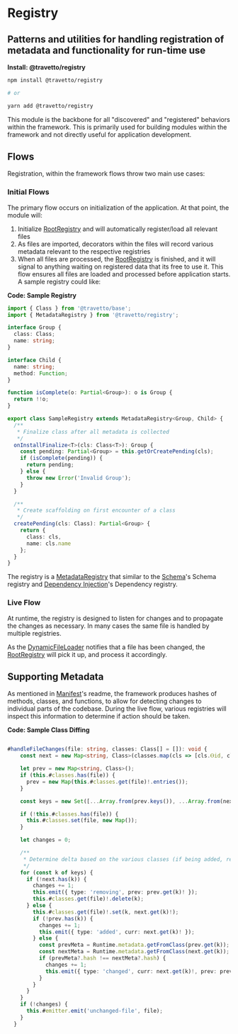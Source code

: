 <!-- This file was generated by @travetto/doc and should not be modified directly -->
<!-- Please modify https://github.com/travetto/travetto/tree/main/module/registry/DOC.tsx and execute "npx trv doc" to rebuild -->
# Registry

## Patterns and utilities for handling registration of metadata and functionality for run-time use

**Install: @travetto/registry**
```bash
npm install @travetto/registry

# or

yarn add @travetto/registry
```

This module is the backbone for all "discovered" and "registered" behaviors within the framework. This is primarily used for building modules within the framework and not directly useful for application development.

## Flows
Registration, within the framework flows throw two main use cases:

### Initial Flows
The primary flow occurs on initialization of the application. At that point, the module will:
   1. Initialize [RootRegistry](https://github.com/travetto/travetto/tree/main/module/registry/src/service/root.ts#L10) and will automatically register/load all relevant files
   1. As files are imported, decorators within the files will record various metadata relevant to the respective registries
   1. When all files are processed, the [RootRegistry](https://github.com/travetto/travetto/tree/main/module/registry/src/service/root.ts#L10) is finished, and it will signal to anything waiting on registered data that its free to use it.
This flow ensures all files are loaded and processed before application starts. A sample registry could like:

**Code: Sample Registry**
```typescript
import { Class } from '@travetto/base';
import { MetadataRegistry } from '@travetto/registry';

interface Group {
  class: Class;
  name: string;
}

interface Child {
  name: string;
  method: Function;
}

function isComplete(o: Partial<Group>): o is Group {
  return !!o;
}

export class SampleRegistry extends MetadataRegistry<Group, Child> {
  /**
   * Finalize class after all metadata is collected
   */
  onInstallFinalize<T>(cls: Class<T>): Group {
    const pending: Partial<Group> = this.getOrCreatePending(cls);
    if (isComplete(pending)) {
      return pending;
    } else {
      throw new Error('Invalid Group');
    }
  }

  /**
   * Create scaffolding on first encounter of a class
   */
  createPending(cls: Class): Partial<Group> {
    return {
      class: cls,
      name: cls.name
    };
  }
}
```

The registry is a [MetadataRegistry](https://github.com/travetto/travetto/tree/main/module/registry/src/service/metadata.ts#L13) that similar to the [Schema](https://github.com/travetto/travetto/tree/main/module/schema#readme "Data type registry for runtime validation, reflection and binding.")'s Schema registry and [Dependency Injection](https://github.com/travetto/travetto/tree/main/module/di#readme "Dependency registration/management and injection support.")'s Dependency registry.

### Live Flow
At runtime, the registry is designed to listen for changes and to propagate the changes as necessary. In many cases the same file is handled by multiple registries. 

As the [DynamicFileLoader](https://github.com/travetto/travetto/tree/main/module/registry/src/internal/file-loader.ts#L17) notifies that a file has been changed, the [RootRegistry](https://github.com/travetto/travetto/tree/main/module/registry/src/service/root.ts#L10) will pick it up, and process it accordingly.

## Supporting Metadata
As mentioned in [Manifest](https://github.com/travetto/travetto/tree/main/module/manifest#readme "Support for project indexing, manifesting, along with file watching")'s readme, the framework produces hashes of methods, classes, and functions, to allow for detecting changes to individual parts of the codebase. During the live flow, various registries will inspect this information to determine if action should be taken.

**Code: Sample Class Diffing**
```typescript

#handleFileChanges(file: string, classes: Class[] = []): void {
    const next = new Map<string, Class>(classes.map(cls => [cls.Ⲑid, cls] as const));

    let prev = new Map<string, Class>();
    if (this.#classes.has(file)) {
      prev = new Map(this.#classes.get(file)!.entries());
    }

    const keys = new Set([...Array.from(prev.keys()), ...Array.from(next.keys())]);

    if (!this.#classes.has(file)) {
      this.#classes.set(file, new Map());
    }

    let changes = 0;

    /**
     * Determine delta based on the various classes (if being added, removed or updated)
     */
    for (const k of keys) {
      if (!next.has(k)) {
        changes += 1;
        this.emit({ type: 'removing', prev: prev.get(k)! });
        this.#classes.get(file)!.delete(k);
      } else {
        this.#classes.get(file)!.set(k, next.get(k)!);
        if (!prev.has(k)) {
          changes += 1;
          this.emit({ type: 'added', curr: next.get(k)! });
        } else {
          const prevMeta = Runtime.metadata.getFromClass(prev.get(k));
          const nextMeta = Runtime.metadata.getFromClass(next.get(k));
          if (prevMeta?.hash !== nextMeta?.hash) {
            changes += 1;
            this.emit({ type: 'changed', curr: next.get(k)!, prev: prev.get(k) });
          }
        }
      }
    }
    if (!changes) {
      this.#emitter.emit('unchanged-file', file);
    }
  }
```
